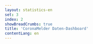 ```yaml
---
layout: statistics-en
set: 3
index: 2
showBreadCrumbs: true
title: 'CoronaMelder Daten-Dashboard'
contentLang: en
---
```

